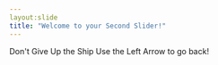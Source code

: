 ```yaml
---
layout:slide
title: "Welcome to your Second Slider!"
---
```

Don't Give Up the Ship
Use the Left Arrow to go back!
